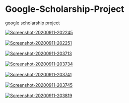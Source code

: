 # Google-Scholarship-Project
google scholarship project

<a href="https://postimg.cc/MM79qtkP" target="_blank"><img src="https://i.postimg.cc/MM79qtkP/Screenshot-20200911-202245.png" alt="Screenshot-20200911-202245"/></a><br/><br/>
<a href="https://postimg.cc/qhV1PSF6" target="_blank"><img src="https://i.postimg.cc/qhV1PSF6/Screenshot-20200911-202251.png" alt="Screenshot-20200911-202251"/></a><br/><br/>
<a href="https://postimg.cc/75ht0g7h" target="_blank"><img src="https://i.postimg.cc/75ht0g7h/Screenshot-20200911-203713.png" alt="Screenshot-20200911-203713"/></a><br/><br/>
<a href="https://postimg.cc/ykVbYq8F" target="_blank"><img src="https://i.postimg.cc/ykVbYq8F/Screenshot-20200911-203734.png" alt="Screenshot-20200911-203734"/></a><br/><br/>
<a href="https://postimg.cc/mt86PdPK" target="_blank"><img src="https://i.postimg.cc/mt86PdPK/Screenshot-20200911-203741.png" alt="Screenshot-20200911-203741"/></a><br/><br/>
<a href="https://postimg.cc/68Pj0yL0" target="_blank"><img src="https://i.postimg.cc/68Pj0yL0/Screenshot-20200911-203745.png" alt="Screenshot-20200911-203745"/></a><br/><br/>
<a href="https://postimg.cc/nsQdwp3t" target="_blank"><img src="https://i.postimg.cc/nsQdwp3t/Screenshot-20200911-203819.png" alt="Screenshot-20200911-203819"/></a><br/><br/>
